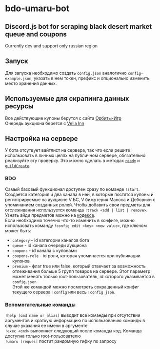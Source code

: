 # bdo-umaru-bot
## Discord.js bot for scraping black desert market queue and coupons
  Сurrently dev and support only russian region

## Запуск
  Для запуска необходимо создать `config.json` аналогично `config-example.json`, указать в нем токен, префикс и опционально изменить место хранения данных.

## Используемые для скрапинга данных ресурсы
  Все действующие купоны берутся с сайта [Орбиты-Игр](https://orbit-games.com/)  
  Очередь аукциона берется с [Velia Inn](https://veliainn.com/)  

## Настройка на сервере
  У бота отсутвует вайтлист на сервера, так что если решите использовать в личных целях на публичном сервере, обязательно реализуйте эту проверку. Это можно сделать в методах [`ready`](https://github.com/exi66/BDO-Umaru-bot/blob/cca059c600dde5fde71854ed53ff8154c70de51b/index.js#L17) и [`guildCreate`](https://github.com/exi66/BDO-Umaru-bot/blob/cca059c600dde5fde71854ed53ff8154c70de51b/index.js#L22).  
### BDO
  Самый базовый функционал доступен сразу по команде `!start`. Создается категория и два канала в ней, в которые постятся купоны и регистрируемые на аукционе V БС, V бижутерия Маноса и Деборики с упоминанием созданных ролей. 
  Чтобы добавить свои предметы для отслеживания используется команда `!track <add | list | remove>`. Узнать айди предметов можно на [кодексе](https://bdocodex.com/ru/).  
  Если необходимо точечно что-то изменить в конфиге, можно использовать команду `!config edit <key> <new value>`, где ключом может быть:  
  - `category` - id категории каналов бота  
  - `queue` - id канала очереди аукциона  
  - `coupons` - id канала с купонами  
  - `coupons-role` - id роли, которая упоминается при публикации купонов
  - `premium` - флаг true или false, который отвечает за возможность отлеживания больше 5 групп товаров на сервере. Этот параметр может менять только root-пользователь, id которого указывается в `config.json`  
Этой же командой можно посмотреть сокращенный конфиг текущего сервера `!config` или весь `!config json`.
### Вспомогательные команды
`!help [cmd name or alias]` выводит все команды при отсутствии аргументов и краткую информацию по использованию команды в случае указания ее имени в аргументе  
`!exec <cmd>` выполняет следующий после команды код. Команда доступна только root-пользователю  
`!umaru [reques]` постит рандомную гифку по запросу  
  
  
